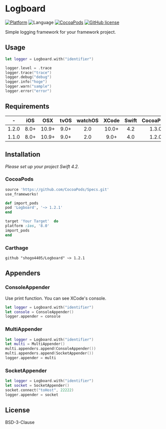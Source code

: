 # Logboard
[![Platform](https://img.shields.io/cocoapods/p/Logboard.svg?style=flat)](http://cocoapods.org/pods/Logboard)
![Language](https://img.shields.io/badge/language-Swift%204.0-orange.svg)
[![CocoaPods](https://img.shields.io/cocoapods/v/Logboard.svg?style=flat)](http://cocoapods.org/pods/Logboard)
[![GitHub license](https://img.shields.io/badge/License-BSD%203--Clause-blue.svg)](https://github.com/shogo4405/Logboard/blob/master/LICENSE.md)

Simple logging framework for your framework project.

## Usage
```swift
let logger = Logboard.with("identifier")

logger.level = .trace
logger.trace("trace")
logger.debug("debug")
logger.info("hoge")
logger.warn("sample")
logger.error("error")
```

## Requirements
|-|iOS|OSX|tvOS|watchOS|XCode|Swift|CocoaPods|Carthage|
|:----:|:----:|:----:|:----:|:----:|:----:|:----:|:----:|:----:|
|1.2.0|8.0+|10.9+|9.0+|2.0|10.0+|4.2|1.3.0|0.31.0+|
|1.1.0|8.0+|10.9+|9.0+|2.0|9.0+|4.0|1.2.0|0.20.0+|

## Installation
*Please set up your project Swift 4.2.*

### CocoaPods
```rb
source 'https://github.com/CocoaPods/Specs.git'
use_frameworks!

def import_pods
pod 'Logboard', '~> 1.2.1'
end

target 'Your Target'  do
platform :ios, '8.0'
import_pods
end
```
### Carthage
```
github "shogo4405/Logboard" ~> 1.2.1
```

## Appenders
### ConsoleAppender
Use print function. You can see XCode's console.
```swift
let logger = Logboard.with("identifier")
let console = ConsoleAppender()
logger.appender = console
```

### MultiAppender
```swift
let logger = Logboard.with("identifier")
let multi = MultiAppender()
multi.appenders.append(ConsoleAppender())
multi.appenders.append(SocketAppender())
logger.appender = multi
```

### SocketAppender
```swift
let logger = Logboard.with("identifier")
let socket = SocketAppender()
socket.connect("toHost", 22222)
logger.appender = socket
```

## License
BSD-3-Clause
